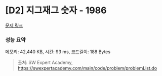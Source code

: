 # [D2] 지그재그 숫자 - 1986 

[문제 링크](https://swexpertacademy.com/main/code/problem/problemDetail.do?contestProbId=AV5PxmBqAe8DFAUq) 

### 성능 요약

메모리: 42,440 KB, 시간: 93 ms, 코드길이: 188 Bytes



> 출처: SW Expert Academy, https://swexpertacademy.com/main/code/problem/problemList.do